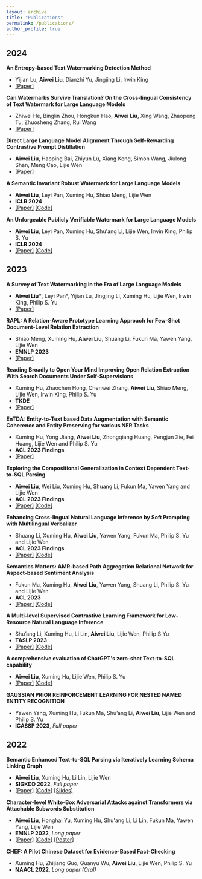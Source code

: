 ```yaml
---
layout: archive
title: "Publications"
permalink: /publications/
author_profile: true
---
```


## 2024

**An Entropy-based Text Watermarking Detection Method**
  - Yijian Lu, **Aiwei Liu**, Dianzhi Yu, Jingjing Li, Irwin King
  - [[Paper]](https://arxiv.org/pdf/2403.13485.pdf)

**Can Watermarks Survive Translation? On the Cross-lingual Consistency of Text Watermark for Large Language Models**
  - Zhiwei He, Binglin Zhou, Hongkun Hao, **Aiwei Liu**, Xing Wang, Zhaopeng Tu, Zhuosheng Zhang, Rui Wang
  - [[Paper]](https://arxiv.org/pdf/2402.14007.pdf)

**Direct Large Language Model Alignment Through Self-Rewarding Contrastive Prompt Distillation**
  - **Aiwei Liu**, Haoping Bai, Zhiyun Lu, Xiang Kong, Simon Wang, Jiulong Shan, Meng Cao, Lijie Wen
  - [[Paper]](https://arxiv.org/pdf/2402.11907.pdf)

**A Semantic Invariant Robust Watermark for Large Language Models**
- **Aiwei Liu**, Leyi Pan, Xuming Hu, Shiao Meng, Lijie Wen
- **ICLR 2024**
- [[Paper]](https://arxiv.org/pdf/2310.06356.pdf) [[Code]](https://github.com/THU-BPM/Robust_Watermark) 

**An Unforgeable Publicly Verifiable Watermark for Large Language Models**
  - **Aiwei Liu**, Leyi Pan, Xuming Hu, Shu'ang Li, Lijie Wen, Irwin King, Philip S. Yu
  - **ICLR 2024**
  - [[Paper]](https://arxiv.org/pdf/2307.16230.pdf) [[Code]](https://github.com/THU-BPM/private_watermark)

## 2023

**A Survey of Text Watermarking in the Era of Large Language Models**
- **Aiwei Liu\***, Leyi Pan\*, Yijian Lu, Jingjing Li, Xuming Hu, Lijie Wen, Irwin King, Philip S. Yu
- [[Paper]](https://arxiv.org/pdf/2312.07913.pdf)  

**RAPL: A Relation-Aware Prototype Learning Approach for Few-Shot Document-Level Relation Extraction**
- Shiao Meng, Xuming Hu, **Aiwei Liu**, Shuang Li, Fukun Ma, Yawen Yang, Lijie Wen
- **EMNLP 2023**
- [[Paper]](https://aclanthology.org/2023.emnlp-main.316.pdf)  


**Reading Broadly to Open Your Mind Improving Open Relation Extraction With Search Documents Under Self-Supervisions**
- Xuming Hu, Zhaochen Hong, Chenwei Zhang, **Aiwei Liu**, Shiao Meng, Lijie Wen, Irwin King, Philip S. Yu
- **TKDE**
- [[Paper]](https://ieeexplore.ieee.org/abstract/document/10255305)

**EnTDA: Entity-to-Text based Data Augmentation with Semantic Coherence and Entity Preserving for various NER Tasks**
- Xuming Hu, Yong Jiang, **Aiwei Liu**, Zhongqiang Huang, Pengjun Xie, Fei Huang, Lijie Wen and Philip S. Yu
- **ACL 2023 Findings**
- [[Paper]](https://aclanthology.org/2023.findings-acl.578.pdf)

**Exploring the Compositional Generalization in Context Dependent Text-to-SQL Parsing**
- **Aiwei Liu**, Wei Liu, Xuming Hu, Shuang Li, Fukun Ma, Yawen Yang and Lijie Wen
- **ACL 2023 Findings**
- [[Paper]](https://aclanthology.org/2023.findings-acl.43.pdf) [[Code]](https://github.com/THU-BPM/CD-Text2SQL-CG)

**Enhancing Cross-lingual Natural Language Inference by Soft Prompting with Multilingual Verbalizer**
- Shuang Li, Xuming Hu, **Aiwei Liu**, Yawen Yang, Fukun Ma, Philip S. Yu and Lijie Wen
- **ACL 2023 Findings**
- [[Paper]](https://aclanthology.org/2023.findings-acl.88.pdf) [[Code]](https://github.com/THU-BPM/SoftMV)

**Semantics Matters: AMR-based Path Aggregation Relational Network for Aspect-based Sentiment Analysis**
- Fukun Ma, Xuming Hu, **Aiwei Liu**, Yawen Yang, Shuang Li, Philip S. Yu and Lijie Wen
- **ACL 2023**
- [[Paper]](https://aclanthology.org/2023.acl-long.19.pdf) [[Code]](https://github.com/THU-BPM/APARN)

**A Multi-level Supervised Contrastive Learning Framework for Low-Resource Natural Language Inference**
- Shu’ang Li, Xuming Hu, Li Lin, **Aiwei Liu**, Lijie Wen, Philip S Yu
- **TASLP 2023**
- [[Paper]](https://arxiv.org/pdf/2205.15550.pdf) [[Code]](https://github.com/THU-BPM/MultiSCL)

**A comprehensive evaluation of ChatGPT's zero-shot Text-to-SQL capability**
- **Aiwei Liu**, Xuming Hu, Lijie Wen, Philip S. Yu
- [[Paper]](https://arxiv.org/abs/2303.13547) [[Code]](https://github.com/THU-BPM/chatgpt-sql)

**GAUSSIAN PRIOR REINFORCEMENT LEARNING FOR NESTED NAMED ENTITY RECOGNITION**
- Yawen Yang, Xuming Hu, Fukun Ma, Shu’ang Li, **Aiwei Liu**, Lijie Wen and Philip S. Yu
- **ICASSP 2023**, *Full paper*

## 2022

**Semantic Enhanced Text-to-SQL Parsing via Iteratively Learning Schema Linking Graph**
- **Aiwei Liu**, Xuming Hu, Li Lin, Lijie Wen
- **SIGKDD 2022**, *Full paper*
- [[Paper]](https://dl.acm.org/doi/pdf/10.1145/3534678.3539294) [[Code]](https://github.com/THU-BPM/ISESL-SQL) [[Slides]](https://cloud.tsinghua.edu.cn/f/ba34f01696c242e7b443/)
  
**Character-level White-Box Adversarial Attacks against Transformers via Attachable Subwords Substitution**
- **Aiwei Liu**, Honghai Yu, Xuming Hu, Shu'ang Li, Li Lin, Fukun Ma, Yawen Yang, Lijie Wen
- **EMNLP 2022**, *Long paper*
- [[Paper]](https://aclanthology.org/2022.emnlp-main.522/) [[Code]](https://github.com/THU-BPM/CWBA) [[Poster]](https://cloud.tsinghua.edu.cn/f/4bc0f8683ddd4a5584d5/)

**CHEF: A Pilot Chinese Dataset for Evidence-Based Fact-Checking**
- Xuming Hu, Zhijiang Guo, Guanyu Wu, **Aiwei Liu**, Lijie Wen, Philip S. Yu
- **NAACL 2022**, *Long paper (Oral)*